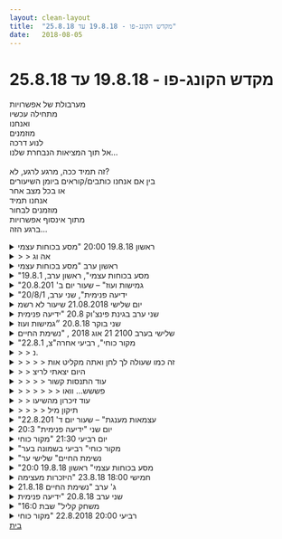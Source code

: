 ```yaml
---
layout: clean-layout
title:  "מקדש הקונג-פו - 19.8.18 עד 25.8.18"
date:   2018-08-05
---
```

# מקדש הקונג-פו - 19.8.18 עד 25.8.18 
מערבולת של אפשרויות<br> מתחילה עכשיו<br> ואנחנו<br> מוזמנים<br> לנוע דרכה<br> אל תוך המציאות הנבחרת שלנו...<br> <br> זה תמיד ככה, מרגע לרגע, לא?<br> בין אם אנחנו כותבים/קוראים ביומן השיעורים<br> או בכל מצב אחר<br> אנחנו תמיד<br> מוזמנים לבחור<br> מתוך אינסוף אפשרויות<br> ברגע הזה...

<details>
                    <summary>ראשון 19.8.18 20:00 "מסע בכוחות עצמי</summary>
                    מסביבות 19:30 ועד 21:15 השיעור שלי היה בעבודה חופשית וההנחיות באו ממני<br> <br> עשיתי תרגילי תנועה שונים, כולל הליכת ברווז, עבודת רגליים נמוכה בהשראת קרב נמוך שביצעו בועז ודרור, הליכת ברווז, מדיטציה בעמידת ידיים, חקירה של ירידה ועלייה על רגל אחת (פיסטול) גילית אפשרות לתרגל על מדרגה נמוכה עם מגע של הרגל הישרה בקרקע, ואפילו הנחת הרגל הישרה משטח גבוה יותר מהקרקע שזה היה מעולה. תרגלתי גם עלייה על כריות כף הרגל ואז השארות על רגל אחת וירידה וכן עלייה על הכריות ברגל אחת עם תמיכת ידיים על גדר.<br> תרגלתי גם ניתורים למרחק ומקאקו<br> רציתי לנסות לעבור מצד אחד של הגדר לצדה השני המוגבה מעל הרחוב אבל לא הרגשתי בטוח לעשות זאת...<br> * זה באמת הרגיש כמו מסע בכוחותיי – חקירה של הכוחות שלי ויכולותיי הגופניות<br> <br> עשיתי עבודה פנימית של התבוננות בגוף<br> והקדשתי כמה דקות לקריאה בספר &quot;דרך הקאיזן - צעד קטן לשינוי גדול&quot;<br> <br> בהמשך תירגלתי הזזות עם דרור<br> ואח&quot;כ תרגלנו יחד עבודה על עלייה וירידה על רגל אחת<br> <br> ניסיתי לאזור אומץ לנתר עם שתי רגליים על המדרגה החמישית במתחם אבל הרגשתי שזה מעבר ליכולתי כרגע. בן אמר לי כמה פשוט זה להעלות שאלה במרחב בנוגע לניתורים<br> פשוט לכתוב &quot;אני רוצה לשפר את הניתור שלי&quot; ואפשר להוסיף עוד משפט או שניים לחידוד או מיקוד<br> <br> בהמשך בן הנחה אותי בועז ודרור להקדיש חצי שעה לעבודות פנימיות כאוות נפשנו. בתחילה למצוא מקום שמזמין לנו בגן יעקב ואז לעשות עבודה פנימית וכשאנו רוצים אז אפשר לחפש מקום אחר ולשנות עבודה פנימית כרצוננו. בתום חצי השעה להיפגש בנקודה שקבענו ואפשר לשתף במה שעשינו<br> זה היה לי נעים. רוב הזמן התבוננתי בשכבת ה&quot;אי שקט הנייטרלי&quot; שבי וגם בעוברים ושבים. זה היה מרתק. ניסיתי לראות בי (בהעדר דרך טובה יותר עבורי כרגע לתאר זאת) את היצור הביולוגי שאני (ואחרים) ללא הלבוש המוכר כל כך של הרעש המנטלי/נפשי/רגשי. זה גם אוטומטית חיבר אותי לפחות קצת לשכבת השקט שבי<br> בהמשך התבוננתי גם באי שקט הרועש שבי ואח&quot;כ גם הבאתי קשב לגוף ולנשימה<br> כשנפגשנו שיתפנו את האחרים מה עשינו<br> <br> נהדר :)<br> <br>
                  </details><details>
                    <summary>> > אה וג</summary>
                    <br> בעבודות הפנימיות לקראת סוף השיעור עשיתי גם עבודה מועילה מאוד עם המשפט &quot;יש משהו בתוכי שמנסה ומצליח להכאיב לי ולאחרים&quot; אמרתי אותו לעצמי, והתבוננתי במה שעולה...
                  </details><details>
                    <summary>ראשון ערב "מסע בכוחות עצמי</summary>
                    <br> הגעה : 19:15<br> <br> פעם ראשונה שלי שאני מתאמן בשעה הזו, השינוי נעים לי. <br> השעה פחות חמה ומספר האנשים שאתם אפשר לעבוד עלה.<br> <br> מתחיל לחמם את עצמי. נהנה מההליכה. עובד על מה שמתחשק לי.<br> נהנה מיכולות הלמידה שלי -&nbsp;&nbsp;לומד ללכת על בטון עגול, מין נקניק בטון עגול.<br> <br> עובד עם בועז על קרב נמוך, עבודה מאתגרת מאוד ומוסיפה טעם על עבודה נמוכה.<br> עובד עם יניב על הזזות, שמזמן לא יצא לי לעבוד על זה. <br> עובד על הסטות והמשכיות שלהן.<br> עבודה עם בועז - נזכר בטכניקות הראשונות . <br> עבודה נוספת עם יניב על חיזוק הרגלים.<br> <br> עבודה על סן צ&#39;ן ובכלל פורמות ארבעת המימדים.<br> <br> סיום רשמי, ב 21:15<br> <br> עבודה פנימית, עבודה עם התחושות.<br> דימיון סיטואציות רצויות לא רצויות, שמירה על הדרור.<br> השבחה - הרגשת העייפות.<br> <br> סיום : 22:00 <br> <br> <a href=http://www.tapuz.co.il/communa/viewmsgcommuna.asp?communaid=40780&msgid=57087236 target=_blank style=color:blue>מדדי דרור לשיעור</a><br> לימוד : 3<br> הנאה 3<br>  <br> <br> <br>
                  </details><details>
                    <summary>"מסע בכוחות עצמי", ראשון ערב, 19.8.1</summary>
                    ההנחיות הפעם הגיעו אליי דרכי, בין 19:40 ל-21:00 בערך.<br> נכחו במקום גם: בועז, דרור, חיים, יניב, עדי ובן.<br> <br> מה תרגלתי:<br> התבוננות על הנשימה<br> גמישות<br> פורמות<br> שיפור הראייה דרך הרפיית העיניים<br> נשימת אור מרפא<br> מנוחה<br> הרגשת מסלולי אנרגיה בגוף בשילוב עם כל מני תנועות/תנוחות<br> שליחת אור לעצמי של המשך השבוע<br> הודיה על השיעור<br> <br> *עבדתי עם דגש של רכות לעצמי<br> <br>
                  </details><details>
                    <summary>"גמישות ועוז" – שעור יום ב' 20.8.201</summary>
                    ש&#39; הגעה שלי: 6:22 – סיום: סביב 8:15<br> משתתפים: יואב, אינגריד - הנחיה: אינגריד<br> <br> הגעתי ברוגע ובנחת לנק&#39; המפגש, יואב כבר החל את השיעור שלו. לא היה לי מושג מה יהיה בשיעור שלנו היום. כל מה שידעתי זה שאשמור על הנקודות הבאות:<br> -&nbsp;&nbsp;&nbsp;&nbsp;עדינות וזהירות<br> -&nbsp;&nbsp;&nbsp;&nbsp;הנאה<br> -&nbsp;&nbsp;&nbsp;&nbsp;בכוונתי שיואב לא ינחש שהשיעור יועבר דרכי עד שאחיל בהנחיה.<br> התיישבתי למדיטציה קצרה כדי לברר מה מנסה להגיע אלי. הצלחתי לגשת לשאלה ברוגע ובסבלנות, למרות שתחילה נראה היה לי שאני בערפל ושהראיה שלי חסומה.<br> פתחתי בשיעור המשותף שלי בשעה 6:40, כאשר הרגשתי מוכנה להתחיל אותו.<br> <br> צעדנו לעבר האתר הראשון שלנו, מאחורי מוזיאון ת&quot;א, תוך כדי מחשבה על המטרות שלנו ליום הזה – בתוך השיעור ומחוצה לו. המטרות שלי: קשב רגוע.<br> המטרה שלי: בנוסף התבקשנו לחדד חושים כלפי אנשים אחרים ולנסות לזהות מה באמת מניע אותם – כלומר לדעת לראות מעבר למה שאותו בן אדם מציג כלפי חוץ.<br> המטרה של יואב: לפעול מתוך מנוחה.<br> <br> במקום השיעור תרגלנו גמישות, כל אחד לפי מה שנכון לו. היה מצויין עבורי, הקדשנו לזה כ-15 ד&#39;.<br> <br> תרגיל חדש (שמזה זמן רב מאוד רציתי לתרגל אותו): עבודה עם פרטנר, אחד עוצם עיניים ומכסה אותם בידיים והשני מתמקם לידו, איפה שהוא בורח, במרחק של עד 1 מ&#39;. אחרי ספירה עד 5, זה שעומד בעיניים עצומות מנסה לזהות היכן ובאישה מרחק ממנו נמצא השני. הופתעתי לגלות ששנינו מפספסים פעם אחר פעם – ובגדול. היה בזה גם משהו מרגיע – יכולתי לזהות שאילו יואב היה מצליח איפה שאני מפספסת, הייתי נוטה לפרש את הביצוע שלי ככישלון – במקום לראות בזה חקירה. עצם העובדה ששנינו באותה הרמה בתרגיל זה אפשרה לשנינו חקירה שקטה. יואב ציין בזמן השיתוף שלדעתו תרגיל זה הרבה מעבר לרמה הנוכחית שלנו. <br> <br> הצענו אפשרויות ביניים כדי להנגיש לנו את התרגיל ותרגלנו כמה פעמים מצב שבו כל אחד מתמקם היכן שהוא בעיניים פקוחות ולאחר כמה שניות שנינו עוצמים עיניים ומנסים לחוש את נוכחותו של השני בכל החושים האפשריים. היה מרתק ומעצים עבורי. ליואב היה מבט הרבה יותר חד לאחר מכן. חוויתי חום אינטנסיבי מאוד, שכמעט הביא אותי להזיע. אז שמתי לב שזרימת האנרגיה שלי נחסמת במידת מה בגב התחתון. הצלחתי לשחרר ותחושת החום התפוגגה.<br> <br> עברנו למדשאה של גן דובנוב ותרגלנו גלגולים – הגוף שלי השתוקק לפעילות סוחפת. לאחר שביצעתי כמה גלגולים ברצף חשתי בעליה חזקה בדופק. עצרתי כדי לאפשר לגוף להירגע.<br> עברנו לעבודה על רגל אחת, מאוד נהניתי מזה. אשה עם כלב באה לתחקר אותי על השיעור, היא רצתה מס&#39; טלפון והתעצבנה שאני עונה לה בחוסר להט; כששמעה שלא תמיד השיעור מתנהל בגן דובנוב היא עזבה בתנועת קוצר רוח. שמתי לב שמבלי להיות אדישה, לא לקחתי את התנהגותה ללב. כיף.<br> <br> המשכנו בתרגול בעיטות חופשיות. <br> יואב התבקש להנחות אותנו כ-5 ד&#39;. היה כיף – אבל אני לא זוכרת תוכן -, זה נמשך כ-10 ד&#39;.<br> לסיום התבוננו בתכני השיעור שלנו בישיבה. לאחר מכן עטפנו הכל באור לבן – את תכני השיעור ואת גופנו, דימינו את תכני השיעור ואת התובנות שלנו לכדור בדולח שעטפנו גם באור.<br> היה שעור מקסים.<br>
                  </details><details>
                    <summary>"ידיעה פנימית", שני ערב, 20/8/1</summary>
                    היה כיף. להזיז את הגוף.<br> <br> זה בריא לו. וגם לנפש.<br> <br> קרב עם כפפות איגרוף עם סשה.<br> <br> זיעה נשפכה בהנאה.<br> <br> קשב לצלילים, לשקט. מנוחה.<br> <br> הלכנו לגן פינצ&#39;וק.<br> <br> היו בו מיכל, ריב, אסא ושיר.<br> <br> ושתיים בשיעור ניסיון נדמה לי.<br> <br> <br> <br> <br> <br>
                  </details><details>
                    <summary>יום שלישי 21.08.2018 שיעור לא רשמ</summary>
                    שיעור קצרצר ומשמעותי.<br> צעד אחד: פתיחה פתיחה לידע של השיעור לחומרים הנמצאים מסביב.<br> צעד 2: תרגול הרפיה, להרפות לשחרר להרפות שנית.<br> צעד 3: לתת לאנרגיות הריפוי למלא את הגוף לחוש את האנרגיה של הגוף.<br> צעד 4: לדמיין יכולת שינוי גדולה מהירה עצומה בזמן קצר מאוד, תוך כדי שנייה.<br> צעד 5: לחוש את השינוי בגוף לראות איך הוא מרגיש אחרי שינוי כזה.<br> צעד 6: לשאול את השאלה כיצד ניתן להכיל&nbsp;&nbsp;שינוי כזה על תחושות אחרות שקיימות על דברים אחרים שאני רוצה לממש?<br> צעד 7 : לחוש את התחושות&nbsp;&nbsp;לאחר השינוי. <br> צעד 8: הרפיה מתן מעבר לשלבים הבאים בשיעור.
                  </details><details>
                    <summary>שני ערב בגינת פינצ'וק 20.8 "ידיעה פנימית</summary>
                    כולם הלכו לגינת פינצ&#39;וק :)<br> לחכות עד 20:19 ולאסוף את מי שיהיה שם, עצמי או עם עוד אחרים, ולהמשיך את השיעור שלנו ולהגיע לגינה גם.<br> <br> הנחיתי את עצמי בעיקר בחישת הגוף ועבודה עם התחושות ברגל ימין.<br> <br> אכלתי ביס משוקולד חצי שעה לפני השיעור, אז זה זירז דברים בעיכול, בצורה שלא התאימה לי להמשך השיעור חחח <img src="http://www.timg.co.il/tapuzForum/images/Emo6.gif" alt=":-D"><br> וגם מרוב עמידה בשבוע וחצי האחרונים במקום מסוים הרגל היתה קצת מאותגרת.<br> <br> עבודה עצמאית שם בגן<br> בעיקר התמקדתי בחישת הגוף, וקבלה, וההיפך מלתפוס תחושה כבעיה, אלא רק להרגיש.<br> המשך השיעור תוך כדי הליכה לכיוון הבית. הרפיה וחיבור לתחושות הגוף.<br> <br> מצד אחד היו שם מלא תנאים לשיעור מעולה של התקדמות פיזית<br> מצד שני הגעתי במצב מסוים + לא יכולתי להישאר בגינה<br> אז לסמוך על זה שמה שקורה הוא לטובתי תמיד <img src="http://www.timg.co.il/tapuzForum/images/Emo23.gif" alt="|לב|"><br> <br> <br> נ.ב.<br> אני ממשיכה בתרגול של לכתוב על שיעור עד 3 שורות בכל פעם, ולא לדחות את זה.<br> אולי הדיווחים שלי יוצאים לא הכי מעניינים, אבל המיקוד שלי הוא קודם כל להצליח לכתוב על השיעור :))))
                  </details><details>
                    <summary>שני בוקר 20.8.18 ״גמישות ועוז</summary>
                    שעת התחלה 06:10, <br> תרגול של פורמות ביד אחת, המשך לשיעור קודם. מיומנות מהנה.<br> אינגריד מצטרפת, שינוי מיקום, שיחה על המטרות שלנו (משעשע, כי ביומיים האחרונים עסקתי במטרות שלי באינטנסיביות גדולה יחסית) תוהה לעצמי מהיכן להתחיל, ואינגריד מתחילה בשיתוף. נכון לי מאד להקשיב.<br> התבוננות ברצון שלי - עולה בי שהרצון שלי להיום הוא בעיקר מנוחה. לאחר ימים אינטנסיביים. מבחינת הלוז לא בדיוק יום אידיאלי (נסיעות, פגישות) עם זאת אני יכול לאת איך גם בתוך המסגרת הזו זה אפשרי. <br> תרגול גמישות, עולה בי שגם בתוך התרגול אני יכול לנוח. מגלה שבתוך המנוחה נוספות איכויות נוספות. <br> תרגול מאתגר - לסירוגין, לנסות להרגיש את הפרטנר כשהוא עומד בבמרחב, בעיניים עצומות. התרגול לא קל. אין לי הרבה במה להיאחז כמו שאר החושים. באיזשהו שלב, אני מרגיש מין חולשה מאד גדולה, כאילו התרוקנתי מאנרגיה. כמעט סחרחורת. עולה בי שזה קשור לחילופי אנרגיה, משהו ביכולת שלי לקבל במסגרת ההחלפה, מרגיש בבירור שמשהו שם סגור. מעניין מאד. <br> שינוי מיקום - לגינת דובנוב. תרגולים של גלגולים, בעיטות, גמישות, תנועה. חווה השתפרות בגלגולים, משהו בלהכניס את הכתפיים ולהיכנס לגלגול שמעלים הרבה מאד אי נוחות שהיתה שם קודם. <br> סיום שיעור ב 08:20 בערך. <br>
                  </details><details>
                    <summary>שלישי בערב 2100 21 אוג 2018 , "נשימת החיים</summary>
                    התחלת אימון וחימום קל <br> קרב אגרוף עם דרור - מפסיקים בכל פעם לאחר שיש פגיעה על ידי אחד משנינו. <br> מרגיש קושי בנשימה בקרב.&nbsp;&nbsp;מצליח לעבור בקלות יחסית ממצב מאוד רפוי לתקיפה. <br> התמקדות בנשימה - נשימה איטית ועמוקה , נשימה בטנית עם התרחבות גם של הגב התחתון. נשימה חזית שמעסה את איזור בית החזה. <br> כל תרגול משך מספר דקות קצר. <br> הרפיה - התמקדות בשני אספקטים - הרפיה כללית , הרפיית כל איבר בנפרד. <br> <br> הנחיה מבן בזמן התרגול להתמקד ב- 3 רבדים - חופשה / נופש - מצב תודעתי, זרימה- של התנועות וההנחיה הפנימית שלי מה לעשות כעת , ורובד שלישי הרפיה אך ניתן להחליף בסוגים אחרים . <br> ביצוע תרגילי צ&#39;יקונג- ראשית אחד ארוך , בדיה עם עצמי האם ניתן להגיע לתרגול כזה איכותי ושלם גם עם מספר תנועות מועט , נסיון עם 3 תנועות בלבד שלא ממש צלח , נסיון עם מספר תנועת מועט שצלח (לא ספרתי). <br> סיום השיעור בתרגולי נשימות - ליווי הנשימה בתנועת התרחבות וחזרה (בהתחלה תנועה גדולה ואחכ אפילו מאוד מינורית) . התבוננות בזרם האוויר שנכנס ויוצא . <br> תחושה לאורך השיעור שמישהו מטפל בי ואני לא צריך לטפל באף אחד. <br> סיום השיעור
                  </details><details>
                    <summary>"מקור כוחי", רביעי אחרה"צ, 22.8.1</summary>
                    שיעור שמרגיש לי בעל חשיבות. עיקרו אינטראקציה עם בן. <br> היו בו די הרבה דברים. יצאתי ממנו מחוזק.<br> <br> הנה כמה דברים:<br> אני יכול בשיעור להזכר בדברים משיעור קודם ולתרגל אותם. זה טוב זה.<br> אני יכול להכנס לזרם מסויים מבחירה.<br> <br> טוב, לא יודע מה עוד לכתוב. אני חש קצת מבולבל ברגע זה. איך מסכמים שיעור בכלל? <br> <br> אל נא תהיה סקפטי ישי. כל שתבקש לו יהי. ואם אתה סקפטי, רשום נא לך זאת, כי בוא יבוא הרגע בו תוכל לצחוק על זה, ולראות עד כמה הסקפטיות היא לא ביג דיל.<br> <br> ותאמין לי, אל תאמין לאף אחד. רק ללב שלך. תן לו להוביל. מה איכפת לך? <br> <br> שלך,<br> <br> אלוהים
                  </details><details>
                    <summary>> > נ.</summary>
                    תסמן לך כשמשהו עובד לך. זה טוב לך לזכור דברים כאלה.
                  </details><details>
                    <summary>> > > > זה כמו שעולה לך לחן ואתה מקליט אות</summary>
                    שלא לשכוח
                  </details><details>
                    <summary>> > היום יצאתי לריצ</summary>
                    ועל אף התנגדות עזה שעלתה תחילה, שלוותה גם במחשבות טורדניות מסויימות, הצלחתי להכנס למצב ריצה שכזה, שבו אני נהנה מהריצה ושלם איתה. <br> <br> כתבתי את זה כאן כי זה הרגיש לי קשור ללהכנס לזרם מסויים מבחירה. זאת הייתה הצלחה בנושא.
                  </details><details>
                    <summary>> > > > עוד התנסות קשור</summary>
                    יזמתי חצי שעה של פגישה עם עצמי שמטרתה הייתה להתחבר לעצמי ובכך להיטיב איתי.<br> <br> לפניה התכוננתי איזה עשר דקות. קבעתי שזה יהיה במזגן בסלון ושזה יתחיל מקריאה של טקסט כלשהו.<br> <br> זו הייתה חוויה ייחודית בשבילי. קודם כל עצם היוזמה וההיענות שלי לה. <br> וגם ההצלחות שחוויתי בזמן המפגש הזה עם עצמי.
                  </details><details>
                    <summary>> > > > > > פששש... וואו</summary>
                    <br><br><table width='70%' cellpadding='0' cellspacing='0' bgcolor='#C6C7C6'><tr><td height='1'></td></tr></table><br><b>מדברים על מדיטציה:</b> <a href="http://forums.tapuz.co.il/meditation" target="_blank">http://forums.tapuz.co.il/meditation</a><br/><br/>לומדים את אמנות המדיטציה: <a href="http://www.ThePracticalMeditation.com" target="_blank" rel=nofollow>www.ThePracticalMeditation.com</a><br/>לומדים את אמנות היכולת: <a href="http://www.MagicalChanging.com" target="_blank" rel=nofollow>www.MagicalChanging.com</a>
                  </details><details>
                    <summary>> > עוד זיכרון מהשיעו</summary>
                    שמלווה אותי:<br> <br> כל הזמן יש ישנוי. רגע אחד אני ככה ורגע אחד אחרת. אם אני שם לב לזה, זה עוזר לי פחות להצמד לאיך שאני עכשיו ביודעי כי זה ישתנה תיכף כנראה. הסתכלות כזאת פותחת לי אופציה לשינוי.
                  </details><details>
                    <summary>> > > > תיקון מיל</summary>
                    &quot;...יש <b>שינוי</b>.&quot;
                  </details><details>
                    <summary>"עצמאות מענגת" – שעור יום ד' 22.8.201</summary>
                    ש&#39; התחלת השיעור שלי: 6:25 – סיום: 8:25<br> משת&#39;: יואב, אינגריד – הנחיה: אינגריד, בן<br> <br> על פי הנחיותיו של בן אספתי את יואב מיד עם הגעתי לנקודת המפגש.<br> ההנחיה הראשונה שקיבלנו: לצעוד לעבר מקום השיעור כשכפות הרגליים שלנו מלטפות את כדור הארץ, יחד עם שיחה חופשית. – תחילה לא דיברנו. התמסרתי בהנאה להנחה נינוחה של כפות הרגליים על הקרקע. אחר זמן מה הבנתי כמה תרגיל זה מענג ומעניק מתנות, כיוון שכדי ללטף, כפות הרגליים צריכות להיות משוחררות ורכות ומעצם שחרור כפות הרגליים אני מקבלת במתנה הליכה מהנה ומעצימה. זו הייתה עבורי תגלית משמעותית – שהרי בכל שנות הילדות הראשונות שלי הליכה הייתה עבורי אתגר וסבל במידת מה, בשל בעיות מוטוריות ואורתופדיות. איזה כיף!<br> חצינו את גן דובנוב. התחלנו לנהל שיחה לאחר ששאלתי את יואב איך היה &quot;יום המנוחה&quot; שלו לאחר השיעור הקודם – המונח היה שלו ופירושו היה &quot;יום נטול מאמצי יתר&quot;. היה מעניין.<br> כשהתקרבנו לככר רבין קיבלנו הנחיה חדשה: לשים לב לנשימה שלנו.<br> בככר רבין הונחינו לגשת לבריכת שושני המים ולהתיישב ולנסות &quot;להרגיש&quot; מה עובר על הדגים – זה התכתב לי עם התרגיל מהשיעור הקודם שבו ניסינו להרגיש את נוכחותו של הפרטנר. מאוד נהניתי מזה, ראיתי פרטים שלרוב אני לא שמה לב אליהם.<br> המשכנו לכיוון &quot;תחתית&quot; גן העיר, שם עברנו לתרגל גמישות, כל אחד לפי בחירתו.<br> לאחר כ-10 ד&#39; בן הצטרף ושלח אותנו למתקנים של גן דבורה ברון, שלא הכרתי עד היום, אבל בדרכנו לנק&#39; המפגש בגן העיר שמתי לב לראשונה למדשאה בקצה סמטת גור אריה שמעולם לא שמתי לב אליה עד היום, כאילו הייתה לי תחושה שנגיע לשם באותו יום. <br> חבוי בצד עומדים מתקנים גדולים לטיפוס; שמתי לב שמיד &quot;נשלף&quot; בתוכי הקובץ &quot;אה, מגרש משחקים מתאים לנכד שלי&quot;, שאליו מתלוות תחושות של &quot;סכנה&quot; מסוימת – כי הם יחסית גבוהים. לא קפצתי משחה לעלות על המתקנים האלה. לאחר זמן מה הצלחתי להשיל מעלי את השכבה הרגשית הזאת ועליתי בזהירות רבה למתקן והתחלתי לחקור אותו. לאט לאט החלה להופיע השמחה הילדית, אבל גם הרגשתי כבדה ומסורבלת, פחדתי ליפול, היה מתח בתנועות שלי. לאחר כ-10 דקות נעשיתי קלילה יותר, תרגלתי כמה פעמים ירידה ועליה למתקן, נעשיתי יותר קלילה.<br> בן הנחה אותי לעבור לתרגל תנועות של אמנות הלחימה. זה מעט אתגר אותי. בהתחלה ביצעתי של בעיטה תוך שאני נאחזת בשתי ידיים כדי שלא ליפול. <br> בן הנחה אותי ואת יואב לתרגל לחימה. עמדנו שנינו על גשר החבלים, ללא אחיזת המעקה כיוון שהידיים היו צריכות להיות פנויות לקרב. בחרנו בסוג של &quot;הזזות&quot;. היה כיף. למדתי מזה המון, השתחררתי, נעשיתי יותר בטוחה בעצמי ויותר יציבה.<br> אחרי כ-10 ד&#39; חזרנו לתרגל אומנות לחימה כל אחד לחוד. אז התחלתי לחוש בעודפי המאמץ שלי ובדופק מוגבר, בלתי נעים. התייעצתי עם בן, הוא המליץ לי א) לכתוב שאלה על זה במרחב השאלות והתשובות (עדיין לא נגיש לי באופן טבעי), ב) להוריד מאמצים (לא זוכרת במדויק). הורדתי מאמץ, מה שאפשר לי לזהות את הדפוס שלי להתאמץ מעבר ליכולת שלי כתנאי להרגיש שאני מבצעת תרגיל בצורה מעמיקה ורצינית – ללא מאמץ יתר זה לא נחשב. התבוננתי בזה וכיוונתי לשינוי עמוק בנקודה הזאת.<br> בן הנחה אותי להמשיך בשיעור של שנינו עד תומו.<br> המשכנו זמן מה בתרגול שבו היינו. לאחר כ-10 ד&#39; התיישבנו לסיכום וסיקור בזיכרון של כל תכני השיעור, העיניים עצומת. כשסיימנו עברנו לשיתוף, כל פעם על נושא אחד, לחילופין, על תובנות מהשיעור של אותו בקר. למדנו דברים שונים, אבל השיתוף היה מהנה ומאיר עיניים. <br>
                  </details><details>
                    <summary>יום שני "ידיעה פנימית" 20:3</summary>
                    לונה פארק תל אביב- אוגוסט.&nbsp;&nbsp;בשני המתקנים האחרונים לפני שהלכתי לאימון בכיכר אתרים התמקדתי בנשימה, כל פעם שהרגשתי את הפחד נשמתי- עמוק - ברגע מסויים הרגשתי את העדנה.<br> השארתי את הילדים בלונה-פארק, כשהגעתי לכיכר באיחור הקבוצה כבר לא היתה. המשימה הייתה למצוא אותם. ידעתי שאמצא<br> שמעתי את סדר הדברים - <br> 1. לרדת לדק הדקלים<br> 2. כר הדשא בהילטון<br> 3. הגן ברחוב ארנון , דרך הירקון, לסל והמלונות<br> 4. גן ברופין , שם השיעור יסתיים - תמונה שלי מתערסלת על הערסל בגן<br> כך היו סדר הדברים.<br> כשהגעתי לגן ברופין החברים היו במהלך האימון. ההנחיה מבן היתה להמשיך ולפרוח באופן עצמאי.<br> טיפסתי על החברים כשהתאמנתי ביציבות וגמישות תוך כדי מנוחה ונעימות בגוף וקלילות בטיפוס לגובה בשילוב בטחון ובטיחות.מדי פעם היו אתנחתות של ערסול ומנוחה.<br> פיסת גן עדן- ידיעה פנימית, פיסת גן עדן פעמיים בשבוע בחיים שלי- הקונגפו<br> סיימתי את האימון בערסול על הנדנדה- כמה טוב לי<br> סיום השיעור 21:50
                  </details><details>
                    <summary>יום רביעי 21:30 "מקור כוחי</summary>
                    אימון עם בן- התחלת שיעור 21:30&nbsp;&nbsp;אימון בהליכה עד נחל הירקון ובחזרה<br> אימון של תשומת לב לכפות הרגליים<br> תשומת לב לנשימה<br> הנאה מהנשימה<br> התבוננות בשיפור בהנאה וציון העובדה שיש שינוי<br> לשים לת לתחושת הגוף- תחושת הגוף כרגע לכל אורך כל השיעור- תחושה נעימה בגב וזרועות מן זרמים עדינים&nbsp;&nbsp;נעים ומפיקים אנרגיה מעבר לגבולות הגוף- קווי המתאר של הגוף ברורים&nbsp;&nbsp;וביחד מתמזגים עם הסביבה.<br> תשומת לב לאנרגית הסביבה, המרחב במקביל להרפיית הגוף- הגוף והפוקוס בגוף כרגע עם תשומת לב לאנרגיה הזורמת בסביבה.<br> אני כחלק מהאנרגיה במרחב, שאיבת האנרגיה של המרחב לתוכי ללא מאמץ פיזי תוך כדי הרפיית הגוף כמו בבריכה חמה, ביום או באמבט , הגוף כציור קליל עם גבולות הגוף הברורים בתוך המרחב של הציור.<br> הנאה והנעה מהאנרגיה במרחב, מכל אנרגיה ושימוש באנרגיה הזו לפעולה ולהגברת האנרגיה שלי לתגבור התנועה שלי ללא מאמץ. האנרגיה שבאה מהמכוניות, מהעצים מהמים הזורמים בגן , מתנועת האנשים, מתדלקים ומממלאים מצברים ומקלים על התנועה שלי, מניעים אותי ללא מאמץ.<br> אני כחלק ממרחב עצום- עוד אובייקט אנרגיה<br> ההרגשה בהליכה לצד בן, התחושה ששער חדש נפתח - אותם דברים שראיתי קודם נראים באור ואנרגיה שונים.<br> סיום שיעור 10:40<br>
                  </details><details>
                    <summary>"מקור כוחי" רביעי בשמונה בער</summary>
                    היה שיעור מועיל עם ריב, חגי והבחורה ששכחתי איך קוראים לה (סורי על זה)<br> הגעתי לנקודת המפגש בעשרים לשמונה, ואחרי כמה מתיחות וחימומים ריב ביקש מאיתנו להתלוות אליו לנקודת השיעור.<br> בדרך העברנו את תשומת הלב לכפות הרגליים שלנו ולאיך שהן נוגעות ברצפה, ותרגלנו סוג של הליכה בעירום מנטלי ברחוב.<br> כשהגענו לנקודה ריב הנחה אותנו להשתמש בפיצ&#39;רים של בית הספר לעבודה אישית. השתמשתי במתקן האופניים לתרגל גמישות,<br> ואז קיבלנו את ההנחיה להשתמש ב&quot;נוסחת קסם&quot;. חלק ראשון: לקבל את המצב הנוכחי שלי גם אם הוא לא כמו שאני רוצה שאהיה.<br> לדוגמא: אני יכול לעשות פיסוק מסויים, והייתי רוצה לעשות פיסוק יותר גדול,<br> והחלק השני הוא לעשות שיפור קטן.<br> נוסחה מעולה שיכולה לעזור להרבה מצבים בחיים ואני בהחלט מתכנן ליישם.<br> לאחר מכן הרחבנו את השימוש בעוד אזורים ברחבה ואחרי זה קיבלנו תרגולי חמש דקות שבהם אנחנו יכולים להעזר גם בפרטנים בקבוצה כעוד אזורים ברחבה - במהלך התרגול הזה חגי אימן אותי עם כרית. היה כיף, מאתגר וקצת הזכיר לי שאני פחות בכושר משהייתי.<br> אחרי זה ריב ואני ישבנו והעלנו זכרונות מועילים כל אחד מהשיעור האחרון שלו.<br> העלתי את: <br> - עקרון ה&quot;יש אותי&quot;: אני קיים, הגוף והתודעה קיימים, גם אם יצא לי לרחף או שאני בביקורת עצמית<br> - תרגול תשומת לב כלפי חפץ חיצוני ובמקביל כלפי עצמי, באחוזים משתנים, נגיד לפנות 90 אחוז תשומת לב לאובייקט ועשר אחוז לעצמי <br> - התייחסות לדברים הנפרדים ממני כהרחבה של הגוף שלי. עצמים, אנשים. פשוט להתייחס אליהם כאילו הם חלק ממני.<br> לצערי זוכר כרגע במעורפל את השיתופים של ריב.<br> <br> הייתי צריך לצאת לפני סוף השיעור הרשמי, אז שוחררתי לאחר התרגיל.<br> <br> תודה!
                  </details><details>
                    <summary>"נשימת החיים" שלישי ער</summary>
                    <br> הגעה 20:35<br> <br> בחירת 3 מטרות מתוך ה -7 כמו קלפים.<br> &quot;הדרור&quot;, &quot;ההנחיה הנינוחה&quot;,&nbsp;&nbsp;&quot;הקרב המצחיק&quot;<br> <br> משאלה אישית להגיע לרמה חדשה בשלוש המטרות הנבחרות.<br> <br> הדרור וההנחיה הרגועה התחברו להם מאוד. <br> ההנחיה הנינוחה שבאה ומגיחה, הקשבה אליה, לאפשר אותה, ולהפרד ממנה. תהליך נעים. <br> הדרור - שימת לב לסיטואציה בה אני יכול להתנתק, הקשבה לו וחיבור מחדש,&nbsp;&nbsp;לאפשר אותו, ולהפרד מהסיטואציה בשלום עם התוצאה (אהיה אשר אהיה)<br> <br> הקרב אגרוף עם אורי. כשיש כניסה לעצור לשים נקודה ולהתחיל משפט חדש.<br> לא לדבר, אך ורק שהפרטנר לא שם לב שהייתה כניסה וממשיך ( לא השתמשנו וחבל)<br> הקרב היה בעצימות גבוהה מהקרבות בעת האחרונה, היה מאוד מלמד. <br> הסגירות והטווח עלו לרמה טובה יותר. הראש עדיין צריך שיפור במיוחד בעת אינטרקציה.<br> חיפוש מתמיד היכן אורי פתוח, שימת לב כאשר הוא יוצא לאינטרקציה.<br> כיף להנות מהכושר הגופני שלי שמאפשר אימון לאורך זמן.<br> <br> מבצע, כמו בסופר, בדקות הקרובות.<br> לשים לב <br> נשימה ( דרור - פה סגור) עבודה עם פורמות ארבעת המימדים<br> הרפיה.<br> הנאה מהנשימה.<br> הרבה הנאה מהתנועה ומהרפיה המשחק של ,נועה והרפיה. <br> <br> דגש תהליכי הרפיה. <br> הרפיה באיבר ספציפי, הרפיה לכל הגוף.<br> <br> גמישות, גוף חם, שפגט נפלא בחצי הסהר בנקודת המפגש, עם תמיכה מאחור. <br> מדיטציה נהדרת.<br> <br> <a href=http://www.tapuz.co.il/communa/viewmsgcommuna.asp?communaid=40780&msgid=57087236 target=_blank style=color:blue>מדדי דרור לשיעור</a> : <br> לימוד 2<br> הנאה 3<br> <br> סיום שיעור 22:30~
                  </details><details>
                    <summary>"מסע בכוחות עצמי" ראשון 19.8.18 20:0</summary>
                    <br> היה זהו מסע הנערך בתוך הכוחות של עצמי<br>
                  </details><details>
                    <summary>חמישי 18:00 23.8.18 "היזכרות מעצימה</summary>
                    אני אסא ריב ובועז<br> נזכרנו במה שלמדנו ביום חמישי שבוע קודם (בועז לא נכח בו אבל התחבר למה שנלמד שם בעבודה שעשה עם ריב בשיעור אחר) וכן בחמישי שבוע קודם לכן<br> דיברנו באופן חופשי על מנת להזכר, להבהיר, להבין ולהנגיש לנו יותר את מה שלמדנו ובהמשך גם כל אחד בתורו הנחה אותנו במשהו שקשור בכך (עשינו 3 סבבים של הנחיות כאלו והיה מצויין)<br>
                  </details><details>
                    <summary>21.8.18 ג' ערב "נשימת החיים</summary>
                    דיווח שיעור אחרי שבוע, לא זוכר הרבה...<br> <br> גן העיר למטה. מגיע יחסית מוקדם, אחרי שעה פלוס של מנוחה ולא פחות מחצי שעה כרגיל. <br> <br> עושה קצת חימום פיזי לפני. <br> בן שואל איפה מרגיש שנכון יותר להמשיך את האימון (או ניסוח דומה). פה או בגינת בארון. אני אומר שפה. <br> <br> במהלך השיעור עבודה על אמנות הראייה. <br> תרגיל חדש: להסתכל ממרחק עשרות מטרים על עצם. לצעוד 18 צעדים לכיוונו ולשים לב לפרטים שבו. לעמוד ולדמיין שמגיע עד עליו ורואה אותו מקרוב. החלק של הדמיון היה לי קשה. לא מרוצה מרמת העבודה שלי עם לדמיין דברים. לא מרוצה מתוצרי הדמיון. <br> <br> מסיים את השיעור בתחושת תסכול חזקה. לא מצליח לעבוד עם הנחיות, וכל משפט פשוט של הנחיה מאוד מבלבל אותי. מתייעץ עם בן לגבי התסכול. בן אומר שהרגיש שהגיע הזמן להוסיף אמנות נוספת לעבודה, ולא היה בטוח איזה. חושב שכדאי להוסיף את אמנות האושר.<br><br><table width='70%' cellpadding='0' cellspacing='0' bgcolor='#C6C7C6'><tr><td height='1'></td></tr></table><br><img border=0 src=../tapuzforum/images/Emo42.gif><br><br><b>יש בי אהבה והיא תנצח.</b><br><br><br><a rel=nofollow href=http://blog.tapuz.co.il/pathoftheone target=_blank style=color:black>http://blog.tapuz.co.il/pathoftheone</a>            <br><br>
                  </details><details>
                    <summary>שני ערב 20.8.18 "ידיעה פנימית</summary>
                    שיעור חשוב מאוד בשבילי.<br> <br> העברתי את שיעור הניסיון של הדר, שהיה בהחלט נחמד ומלא שמחה. תוך כדי כך עברנו לגן פינצ&#39;וק. לאחר סיום השיעור עברתי לעבוד על מתקן החבלים בהנאה גדולה מאוד. עוד לפני כן, קיבלנו אני וריב משימה בהמלך השיעור להגיע לרמה חדשה ומשמעותית בהבנה, בבריאות ובנוכחות. עכשיו היינו שנינו על מתקן החבלים והתקדמנו בכך יחד. לאחר זמן מה בן הצטרף ונתן לנו עוד כמה טיפים והנחיות, ואז נותרנו לבדנו בשיעור. <br> <br> משהו בצורה שבה ניתנה ההנחייה הפעם כיוונה אותי לא לעזוב את השיעור לפני שזה באמת קרה. ואכן, זמן קצר לאחר שסויים שיעורה של הדר והתחלתי לעבוד, מצאתי משהו גדול ממש עבורי. זה החל בזה ששאלתי את עצמי מה יש להבין? ונתקלתי בקיר. אבל נשארתי עם זה ונתתי לעצמי הנחייה להתרוקן ממה שאני כבר יודע והמשכתי להתבונן על מה שאני בעצם עושה כאן כל הזמן הזה, ומה המטרה של זה, ומה בעצם אני עושה כשאני מנסה לתרגל משהו. ופתאום הגיע משהו שבהתחלה לא היה נראה כל כך מבטיח, אבל נהיה יותר ויותר עסיסי ככל שעבר הזמן. אפשר לנסח את זה ככה - כמו שאתה בקטנות, כך גם בגדולות. כמו שאתה בתוך התרגיל הבודד, כך אתה ביתר הזמן.&nbsp;&nbsp;(במקרה הטוב). כי אני תמיד נמצא בתוך דבר קטן כלשהו בכל רגע נתון. במלים אחרות התרגיל הבודד מאפשר לי לתרגל, מעבר לתוכנו הנסיבתי, את איך שאני באופן כללי. במובן זה יש רק נושא לימוד אחד, וכל תרגיל באשר הוא, עוסק רק בו. פירמלתי זאת לכמה שאלות שאני יכול לשאול את עצמי ועבדו לי מצויין. גם בשיעור וגם בהמשך השבוע. <br> <br> זה דאג גם לרמה החדשה בסעיף השלישי. <br> <br> בבריאות - גיליתי שאני יכול לחוש מעין שלמות זוהרת שהיא כמו הגרסה הבריאה ברמה אחרת לגמרי שלי. ואני יכול לטייל לאורכה ולרוחבה. איבר איבר. <br> <br> <br> שיעור מהמם עם אפטר אפקט מופלא.<br> תודה!!!
                  </details><details>
                    <summary>"משחק קליל" שבת 16:0</summary>
                    שיחה על ההתקדמות שלי בלימודים בדרכי לחגורה הצהובה - מה עוד לא השלמתי.<br> עולה - תסכול, כעס, ייאוש. וגם קצה חוט של כיוונים.<br> משהו בכיוון של <br> להפוך את האמנות לשלי / <br> לכוון יותר אנרגיה /<br>  לקחת את זה ברצינות / <br> יישום חומר באופן מודע בתוך היומיום / <br> <br> להנות מתנועת העולם - העננים, וכו&#39;.<br> לשתף בהצלחה ובכישלון, שוב חשוב, תוך הגברת הנאה ותפיסת הצלחה וכישלון כחלק מגל הצלחות וכישלונות של תושבי כדור הארץ בהווה ובעבר (אצלי אולי גם חשבתי על חיות ואבולוציה) .<br> <br> אז היה פה הגברת הנאה - באמצעות התכוונות בלבד (היפתחות)<br> אצלי בראש התחבר עם רכיב בבודהיזם של אקוונימיטי.<br> וגם אי הזדהות יתר רגשית או זהותית עם הצלחה וכישלון. <br> וגם שיפור ביכולת להפיק תועלת מכישלונות תוך הקטנת האלמנט של הלקאה עצמית.
                  </details><details>
                    <summary>רביעי 20:00 22.8.2018 "מקור כוחי</summary>
                    אני לא זוכר הרבה מהשיעור. היה לי קשה פנימית, חלק מהזמן הלכתי הצידה. בתחילת השיעור התעמקתי קצת יותר בחישת הקרקע ישירות אפילו אם יש נעל. כמו כן חישת הסביבה על ידי הגוף אפילו שאני עם בגדים, כאילו שאני ללא בגדים.<br> <br> בערך שעה, לא זוכר מתי התחיל, לא זוכר מתי הסתיים.
                  </details><a href="javascript:history.back()">בית</a>